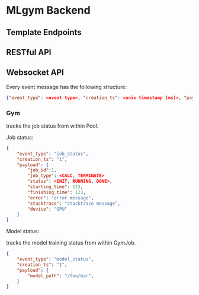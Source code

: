 # MLgym Backend

## Template Endpoints


## RESTful API


## Websocket API

Every event message has the following structure:

```json
{"event_type": <event type>, "creation_ts": <unix timestamp (ms)>, "payload": <payload dict>}

```
### Gym

tracks the job status from within Pool.

Job status:
```json
{
    "event_type": "job_status",
    "creation_ts": "1",
    "payload": { 
        "job_id":1,
        "job_type": <CALC, TERMINATE>
        "status": <INIT, RUNNING, DONE>,
        "starting_time": 123,
        "finishing_time": 123,
        "error": "error message",
        "stacktrace": "stacktrace message",
        "device": "GPU"
    }
}
```

Model status:

tracks the model training status from within GymJob.

```json
{
    "event_type": "model_status",
    "creation_ts": "1",
    "payload": { 
        "model_path": "/foo/bar",
    }
}
```

